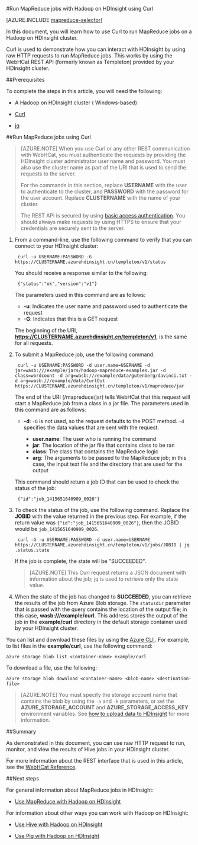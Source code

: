 <properties
   pageTitle="Use MapReduce and Curl with Hadoop in HDInsight | Windows Azure"
   description="Learn how to remotely run MapReduce jobs with Hadoop on HDInsight using Curl."
   services="hdinsight"
   documentationCenter=""
   authors="Blackmist"
   manager="paulettm"
   editor="cgronlun"
	tags="azure-portal"/>

<tags
	ms.service="hdinsight"
	ms.date="09/23/2015"
	wacn.date=""/>

#Run MapReduce jobs with Hadoop on HDInsight using Curl

[AZURE.INCLUDE [mapreduce-selector](../includes/hdinsight-selector-use-mapreduce.md)]

In this document, you will learn how to use Curl to run MapReduce jobs on a Hadoop on HDInsight cluster.

Curl is used to demonstrate how you can interact with HDInsight by using raw HTTP requests to run MapReduce jobs. This works by using the WebHCat REST API (formerly known as Templeton) provided by your HDInsight cluster.
<!-- deleted by customization 

> [AZURE.NOTE] If you are already familiar with using Linux-based Hadoop servers, but you are new to HDInsight, see [What you need to know about Linux-based Hadoop on HDInsight](/documentation/articles/hdinsight-hadoop-linux-information).
-->

##<a id="prereq"></a>Prerequisites

To complete the steps in this article, you will need the following:

* A Hadoop on HDInsight cluster (<!-- deleted by customization Linux or --> Windows-based)

* [Curl](http://curl.haxx.se/)

* [jq](http://stedolan.github.io/jq/)

##<a id="curl"></a>Run MapReduce jobs using Curl

> [AZURE.NOTE] When you use Curl or any other REST communication with WebHCat, you must authenticate the requests by providing the HDInsight cluster administrator user name and password. You must also use the cluster name as part of the URI that is used to send the requests to the server.
>
> For the commands in this section, replace **USERNAME** with the user to authenticate to the cluster, and **PASSWORD** with the password for the user account. Replace **CLUSTERNAME** with the name of your cluster.
>
> The REST API is secured by using [basic access authentication](http://en.wikipedia.org/wiki/Basic_access_authentication). You should always make requests by using HTTPS to ensure that your credentials are securely sent to the server.

1. From a command-line, use the following command to verify that you can connect to your HDInsight cluster:

        curl -u USERNAME:PASSWORD -G https://CLUSTERNAME.azurehdinsight.cn/templeton/v1/status

    You should receive a response similar to the following:

        {"status":"ok","version":"v1"}

    The parameters used in this command are as follows:

    * **-u**: Indicates the user name and password used to authenticate the request
    * **-G**: Indicates that this is a GET request

    The beginning of the URI, **https://CLUSTERNAME.azurehdinsight.cn/templeton/v1**, is the same for all requests.

2. To submit a MapReduce job, use the following command:

		curl -u USERNAME:PASSWORD -d user.name=USERNAME -d jar=wasb:///example/jars/hadoop-mapreduce-examples.jar -d class=wordcount -d arg=wasb:///example/data/gutenberg/davinci.txt -d arg=wasb:///example/data/CurlOut https://CLUSTERNAME.azurehdinsight.cn/templeton/v1/mapreduce/jar

    The end of the URI (/mapreduce/jar) tells WebHCat that this request will start a MapReduce job from a class in a jar file. The parameters used in this command are as follows:

	* **-d**: `-G` is not used, so the request defaults to the POST method. `-d` specifies the data values that are sent with the request.

        * **user.name**: The user who is running the command
        * **jar**: The location of the jar file that contains class to be ran
        * **class**: The class that contains the MapReduce logic
        * **arg**: The arguments to be passed to the MapReduce job; in this case, the input text file and the directory that are used for the output

    This command should return a job ID that can be used to check the status of the job:

        {"id":"job_1415651640909_0026"}

3. To check the status of the job, use the following command. Replace the **JOBID** with the value returned in the previous step. For example, if the return value was `{"id":"job_1415651640909_0026"}`, then the JOBID would be `job_1415651640909_0026`.

        curl -G -u USERNAME:PASSWORD -d user.name=USERNAME https://CLUSTERNAME.azurehdinsight.cn/templeton/v1/jobs/JOBID | jq .status.state

	If the job is complete, the state will be "SUCCEEDED".

    > [AZURE.NOTE] This Curl request returns a JSON document with information about the job; jq is used to retrieve only the state value.

4. When the state of the job has changed to **SUCCEEDED**, you can retrieve the results of the job from Azure Blob storage. The `statusdir` parameter that is passed with the query contains the location of the output file; in this case, **wasb:///example/curl**. This address stores the output of the job in the **example/curl** directory in the default storage container used by your HDInsight cluster.

You can list and download these files by using the [Azure CLI <!-- deleted by customization for Mac, Linux and Windows -->](/documentation/articles/xplat-cli-install). For example, to list files in the **example/curl**, use the following command:

	azure storage blob list <container-name> example/curl

To download a file, use the following:

	azure storage blob download <container-name> <blob-name> <destination-file>

> [AZURE.NOTE] You must specify the storage account name that contains the blob by using the `-a` and `-k` parameters, or set the **AZURE_STORAGE_ACCOUNT** and **AZURE_STORAGE_ACCESS_KEY** environment variables. See [how to upload data to HDInsight](/documentation/articles/hdinsight-upload-data) for more information.

##<a id="summary"></a>Summary

As demonstrated in this document, you can use raw HTTP request to run, monitor, and view the results of Hive jobs in your HDInsight cluster.

For more information about the REST interface that is used in this article, see the [WebHCat Reference](https://cwiki.apache.org/confluence/display/Hive/WebHCat+Reference).

##<a id="nextsteps"></a>Next steps

For general information about MapReduce jobs in HDInsight:

* [Use MapReduce with Hadoop on HDInsight](/documentation/articles/hdinsight-use-mapreduce)

For information about other ways you can work with Hadoop on HDInsight:

* [Use Hive with Hadoop on HDInsight](/documentation/articles/hdinsight-use-hive)

* [Use Pig with Hadoop on HDInsight](/documentation/articles/hdinsight-use-pig)
